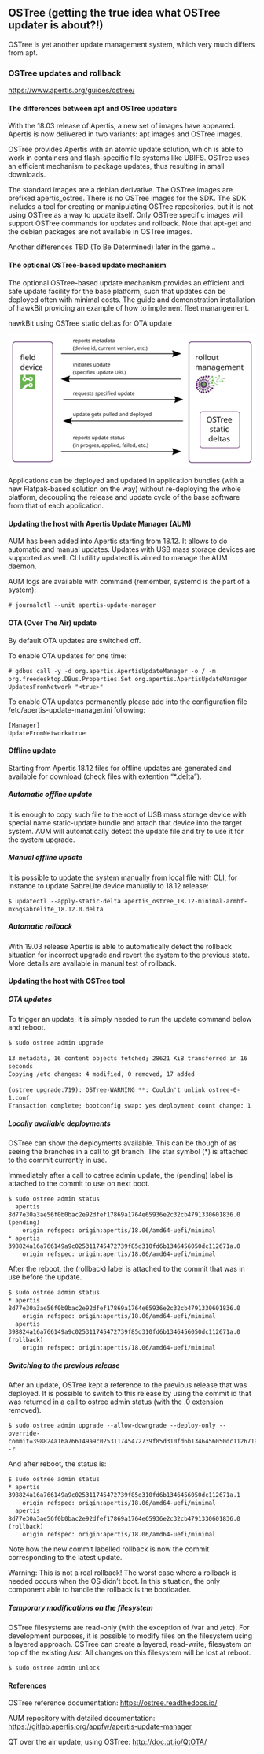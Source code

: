 ## OSTree (getting the true idea what OSTree updater is about?!)

OSTree is yet another update management system, which very much differs from apt.

### OSTree updates and rollback
https://www.apertis.org/guides/ostree/

#### The differences between apt and OSTree updaters

With the 18.03 release of Apertis, a new set of images have appeared. Apertis is
now delivered in two variants: apt images and OSTree images.

OSTree provides Apertis with an atomic update solution, which is able to work in
containers and flash-specific file systems like UBIFS. OSTree uses an efficient
mechanism to package updates, thus resulting in small downloads.

The standard images are a debian derivative. The OSTree images are prefixed
apertis_ostree. There is no OSTree images for the SDK. The SDK includes a tool
for creating or manipulating OSTree repositories, but it is not using OSTree as
a way to update itself. Only OSTree specific images will support OSTree commands
for updates and rollback. Note that apt-get and the debian packages are not
available in OSTree images.

Another differences TBD (To Be Determined) later in the game...

#### The optional OSTree-based update mechanism

The optional OSTree-based update mechanism provides an efficient and safe update
facility for the base platform, such that updates can be deployed often with
minimal costs. The guide and demonstration installation of hawkBit providing an
example of how to implement fleet manangement.

hawkBit using OSTree static deltas for OTA update 

![](../images/ostree-hawkbit-static-deltas.svg)

Applications can be deployed and updated in application bundles (with a new
Flatpak-based solution on the way) without re-deploying the whole platform,
decoupling the release and update cycle of the base software from that of each
application.

#### Updating the host with Apertis Update Manager (AUM)

AUM has been added into Apertis starting from 18.12. It allows to do automatic
and manual updates. Updates with USB mass storage devices are supported as well.
CLI utility updatectl is aimed to manage the AUM daemon.

AUM logs are available with command (remember, systemd is the part of a system):

	# journalctl --unit apertis-update-manager

#### OTA (Over The Air) update

By default OTA updates are switched off.

To enable OTA updates for one time:

	# gdbus call -y -d org.apertis.ApertisUpdateManager -o / -m org.freedesktop.DBus.Properties.Set org.apertis.ApertisUpdateManager UpdatesFromNetwork "<true>"

To enable OTA updates permanently please add into the configuration file
/etc/apertis-update-manager.ini following:

	[Manager]
	UpdateFromNetwork=true

#### Offline update

Starting from Apertis 18.12 files for offline updates are generated and available
for download (check files with extention “*.delta”).

##### Automatic offline update

It is enough to copy such file to the root of USB mass storage device with special
name static-update.bundle and attach that device into the target system. AUM will
automatically detect the update file and try to use it for the system upgrade.

##### Manual offline update

It is possible to update the system manually from local file with CLI, for instance
to update SabreLite device manually to 18.12 release:

	$ updatectl --apply-static-delta apertis_ostree_18.12-minimal-armhf-mx6qsabrelite_18.12.0.delta

##### Automatic rollback

With 19.03 release Apertis is able to automatically detect the rollback situation
for incorrect upgrade and revert the system to the previous state. More details
are available in manual test of rollback.

#### Updating the host with OSTree tool

##### OTA updates

To trigger an update, it is simply needed to run the update command below and reboot.

	$ sudo ostree admin upgrade

	13 metadata, 16 content objects fetched; 28621 KiB transferred in 16 seconds
	Copying /etc changes: 4 modified, 0 removed, 17 added

	(ostree upgrade:719): OSTree-WARNING **: Couldn't unlink ostree-0-1.conf
	Transaction complete; bootconfig swap: yes deployment count change: 1

##### Locally available deployments

OSTree can show the deployments available. This can be though of as seeing the
branches in a call to git branch. The star symbol (\*) is attached to the commit
currently in use.

Immediately after a call to ostree admin update, the (pending) label is attached
to the commit to use on next boot.

	$ sudo ostree admin status
	  apertis 8d77e30a3ae56f0b0bac2e92dfef17869a1764e65936e2c32cb4791330601836.0 (pending)
	    origin refspec: origin:apertis/18.06/amd64-uefi/minimal
	* apertis 398824a16a766149a9c025311745472739f85d310fd6b1346456050dc112671a.0
	    origin refspec: origin:apertis/18.06/amd64-uefi/minimal

After the reboot, the (rollback) label is attached to the commit that was in use
before the update.

	$ sudo ostree admin status
	* apertis 8d77e30a3ae56f0b0bac2e92dfef17869a1764e65936e2c32cb4791330601836.0
	    origin refspec: origin:apertis/18.06/amd64-uefi/minimal
	  apertis 398824a16a766149a9c025311745472739f85d310fd6b1346456050dc112671a.0 (rollback)
	    origin refspec: origin:apertis/18.06/amd64-uefi/minimal

##### Switching to the previous release

After an update, OSTree kept a reference to the previous release that was deployed.
It is possible to switch to this release by using the commit id that was returned in
a call to ostree admin status (with the .0 extension removed).

	$ sudo ostree admin upgrade --allow-downgrade --deploy-only --override-commit=398824a16a766149a9c025311745472739f85d310fd6b1346456050dc112671a -r

And after reboot, the status is:

	$ sudo ostree admin status
	* apertis 398824a16a766149a9c025311745472739f85d310fd6b1346456050dc112671a.1
	    origin refspec: origin:apertis/18.06/amd64-uefi/minimal
	  apertis 8d77e30a3ae56f0b0bac2e92dfef17869a1764e65936e2c32cb4791330601836.0 (rollback)
	    origin refspec: origin:apertis/18.06/amd64-uefi/minimal

Note how the new commit labelled rollback is now the commit corresponding to the
latest update.

Warning: This is not a real rollback! The worst case where a rollback is needed occurs
when the OS didn’t boot. In this situation, the only component able to handle the
rollback is the bootloader.

##### Temporary modifications on the filesystem

OSTree filesystems are read-only (with the exception of /var and /etc). For development
purposes, it is possible to modify files on the filesystem using a layered approach.
OSTree can create a layered, read-write, filesystem on top of the existing /usr. All
changes on this filesystem will be lost at reboot.

	$ sudo ostree admin unlock

#### References

OSTree reference documentation: https://ostree.readthedocs.io/

AUM repository with detailed documentation: https://gitlab.apertis.org/appfw/apertis-update-manager

QT over the air update, using OSTree: http://doc.qt.io/QtOTA/
